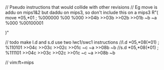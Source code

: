 
// Pseudo instructions that would collide with other revisions
// Eg move is addu on mips1&2 but daddu on mips3, so don't include this on a mips3
R"(
move *05,*01 ; %000000 %00 %000 >>04b >>03b >>02b >>01b ~b ~a %000 %00100001

)"

// todo make l.d and s.d use two lwc1/swc1 instructions
//l.d *05,*08(*01) ; %110101 >>04c >>03c >>02c >>01c ~c ~a >>08b ~b
//s.d *05,*08(*01) ; %111101 >>04c >>03c >>02c >>01c ~c ~a >>08b ~b

// vim:ft=mips
